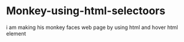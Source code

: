 # Monkey-using-html-selectoors
i am making his monkey faces web page by using html and hover html element
